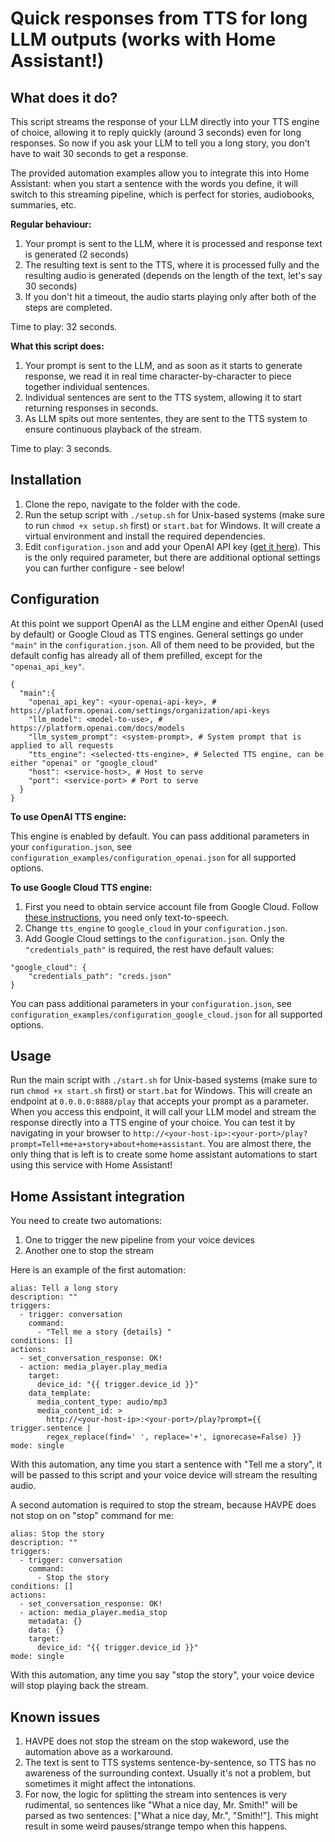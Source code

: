 # Quick responses from TTS for long LLM outputs (works with Home Assistant!)

## What does it do?

This script streams the response of your LLM directly into your TTS engine of choice, allowing it to reply quickly (around 3 seconds) even for long responses. So now if you ask your LLM to tell you a long story, you don't have to wait 30 seconds to get a response.

The provided automation examples allow you to integrate this into Home Assistant: when you start a sentence with the words you define, it will switch to this streaming pipeline, which is perfect for stories, audiobooks, summaries, etc.

**Regular behaviour:**
1. Your prompt is sent to the LLM, where it is processed and response text is generated (2 seconds)
2. The resulting text is sent to the TTS, where it is processed fully and the resulting audio is generated (depends on the length of the text, let's say 30 seconds)
3. If you don't hit a timeout, the audio starts playing only after both of the steps are completed.

Time to play: 32 seconds.

**What this script does:**
1. Your prompt is sent to the LLM, and as soon as it starts to generate response, we read it in real time character-by-character to piece together individual sentences.
2. Individual sentences are sent to the TTS system, allowing it to start returning responses in seconds.
3. As LLM spits out more sententes, they are sent to the TTS system to ensure continuous playback of the stream.

Time to play: 3 seconds.

## Installation

1. Clone the repo, navigate to the folder with the code.
2. Run the setup script with `./setup.sh` for Unix-based systems (make sure to run `chmod +x setup.sh` first) or `start.bat` for Windows. It will create a virtual environment and install the required dependencies.
3. Edit `configuration.json` and add your OpenAI API key ([get it here](https://platform.openai.com/settings/organization/api-keys)). This is the only required parameter, but there are additional optional settings you can further configure - see below!

## Configuration

At this point we support OpenAI as the LLM engine and either OpenAI (used by default) or Google Cloud as TTS engines.
General settings go under `"main"` in the `configuration.json`. All of them need to be provided, but the default config has already all of them prefilled, except for the `"openai_api_key"`.
```
{
  "main":{
    "openai_api_key": <your-openai-api-key>, # https://platform.openai.com/settings/organization/api-keys
    "llm_model": <model-to-use>, # https://platform.openai.com/docs/models
    "llm_system_prompt": <system-prompt>, # System prompt that is applied to all requests
    "tts_engine": <selected-tts-engine>, # Selected TTS engine, can be either "openai" or "google_cloud"
    "host": <service-host>, # Host to serve 
    "port": <service-port> # Port to serve
  }
}
```

**To use OpenAI TTS engine:**

This engine is enabled by default. You can pass additional parameters in your `configuration.json`, see `configuration_examples/configuration_openai.json` for all supported options.

**To use Google Cloud TTS engine:**
1. First you need to obtain service account file from Google Cloud. Follow [these instructions](https://www.home-assistant.io/integrations/google_cloud/#obtaining-service-account-file), you need only text-to-speech.
2. Change `tts_engine` to `google_cloud` in your `configuration.json`.
3. Add Google Cloud settings to the `configuration.json`. Only the `"credentials_path"` is required, the rest have default values:
```
"google_cloud": {
    "credentials_path": "creds.json"
}
```
You can pass additional parameters in your `configuration.json`, see `configuration_examples/configuration_google_cloud.json` for all supported options.

## Usage
Run the main script with `./start.sh` for Unix-based systems (make sure to run `chmod +x start.sh` first) or `start.bat` for Windows. This will create an endpoint at `0.0.0.0:8888/play` that accepts your prompt as a parameter. When you access this endpoint, it will call your LLM model and stream the response directly into a TTS engine of your choice. You can test it by navigating in your browser to `http://<your-host-ip>:<your-port>/play?prompt=Tell+me+a+story+about+home+assistant`. You are almost there, the only thing that is left is to create some home assistant automations to start using this service with Home Assistant!

## Home Assistant integration
You need to create two automations:
1. One to trigger the new pipeline from your voice devices
2. Another one to stop the stream

Here is an example of the first automation:
```
alias: Tell a long story
description: ""
triggers:
  - trigger: conversation
    command:
      - "Tell me a story {details} "
conditions: []
actions:
  - set_conversation_response: OK!
  - action: media_player.play_media
    target:
      device_id: "{{ trigger.device_id }}"
    data_template:
      media_content_type: audio/mp3
      media_content_id: >
        http://<your-host-ip>:<your-port>/play?prompt={{ trigger.sentence |
        regex_replace(find=' ', replace='+', ignorecase=False) }}
mode: single
```
With this automation, any time you start a sentence with "Tell me a story", it will be passed to this script and your voice device will stream the resulting audio.

A second automation is required to stop the stream, because HAVPE does not stop on on "stop" command for me:
```
alias: Stop the story
description: ""
triggers:
  - trigger: conversation
    command:
      - Stop the story
conditions: []
actions:
  - set_conversation_response: OK!
  - action: media_player.media_stop
    metadata: {}
    data: {}
    target:
      device_id: "{{ trigger.device_id }}"
mode: single
```
With this automation, any time you say "stop the story", your voice device will stop playing back the stream.

## Known issues
1. HAVPE does not stop the stream on the stop wakeword, use the automation above as a workaround.
2. The text is sent to TTS systems sentence-by-sentence, so TTS has no awareness of the surrounding context. Usually it's not a problem, but sometimes it might affect the intonations.
3. For now, the logic for splitting the stream into sentences is very rudimental, so sentences like "What a nice day, Mr. Smith!" will be parsed as two sentences: ["What a nice day, Mr.", "Smith!"]. This might result in some weird pauses/strange tempo when this happens.

